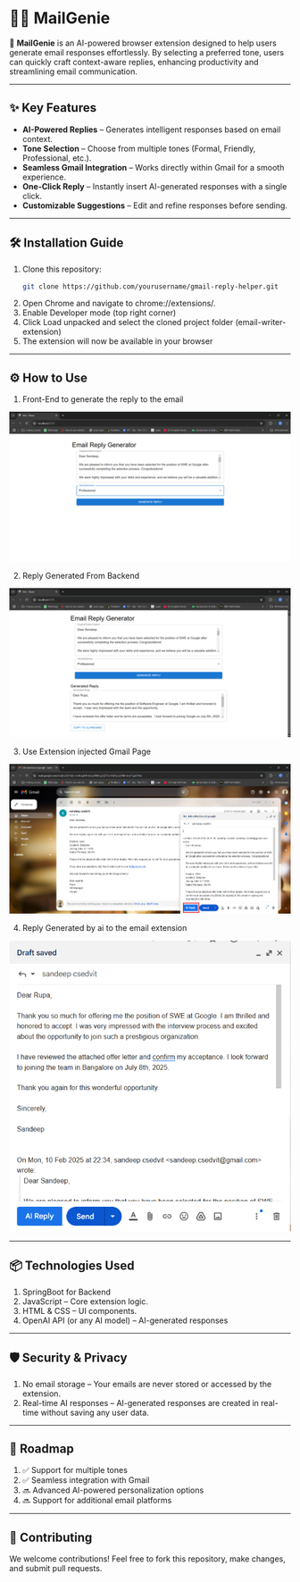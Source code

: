 # 📧🧞 MailGenie 

🚀 **MailGenie** is an AI-powered browser extension designed to help users generate email responses effortlessly. By selecting a preferred tone, users can quickly craft context-aware replies, enhancing productivity and streamlining email communication.

---

## ✨ Key Features

- **AI-Powered Replies** – Generates intelligent responses based on email context.
- **Tone Selection** – Choose from multiple tones (Formal, Friendly, Professional, etc.).
- **Seamless Gmail Integration** – Works directly within Gmail for a smooth experience.
- **One-Click Reply** – Instantly insert AI-generated responses with a single click.
- **Customizable Suggestions** – Edit and refine responses before sending.

---

## 🛠 Installation Guide

1. Clone this repository:
   ```bash
   git clone https://github.com/yourusername/gmail-reply-helper.git
   ```
2. Open Chrome and navigate to chrome://extensions/.
3. Enable Developer mode (top right corner)
4. Click Load unpacked and select the cloned project folder (email-writer-extension)
5. The extension will now be available in your browser
   
---

## ⚙️ How to Use
1. Front-End to generate the reply to the email

![screenshot-1](images/image-1.png)

2. Reply Generated From Backend

![screenshot-2](images/image-2.png)

3. Use Extension injected Gmail Page

![screenshot-3](images/image-3.png)

4. Reply Generated by ai to the email extension

![screenshot-4](images/image-4.png)


---

## 📦 Technologies Used
1. SpringBoot for Backend
2. JavaScript – Core extension logic.
3. HTML & CSS – UI components.
4. OpenAI API (or any AI model) – AI-generated responses

---

## 🛡 Security & Privacy
1. No email storage – Your emails are never stored or accessed by the extension.
2. Real-time AI responses – AI-generated responses are created in real-time without saving any user data.

---

## 🚀 Roadmap
1. ✅ Support for multiple tones
2. ✅ Seamless integration with Gmail
3. 🔜 Advanced AI-powered personalization options
4. 🔜 Support for additional email platforms

---

## 🤝 Contributing
We welcome contributions! Feel free to fork this repository, make changes, and submit pull requests.

   
